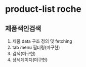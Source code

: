 # product-list roche
## 제품색인검색
1. 제품 data 구조 정의 및 fetching
2. tab menu 필터링(미구현)
3. 검색(미구현)
4. 상세페이지(미구현)